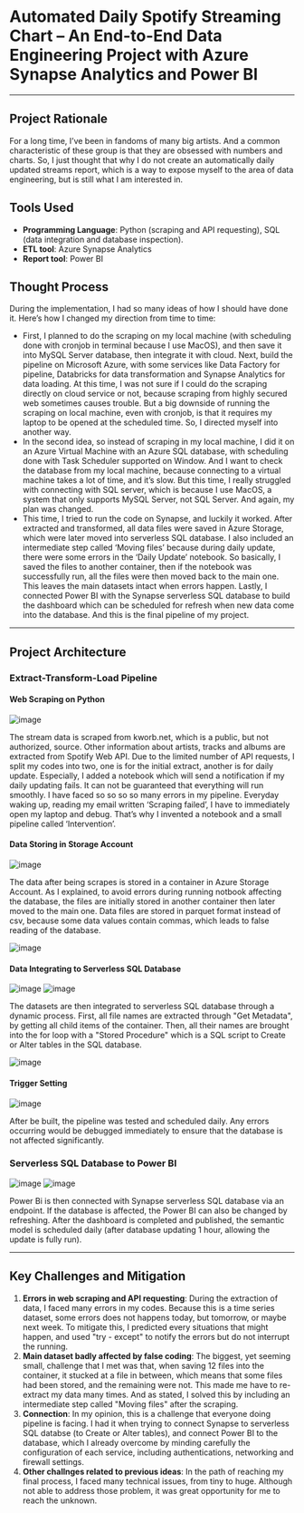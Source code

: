 # Automated Daily Spotify Streaming Chart – An End-to-End Data Engineering Project with Azure Synapse Analytics and Power BI
-----------------------------------------------------

## Project Rationale
For a long time, I’ve been in fandoms of many big artists. And a common characteristic of these group is that they are obsessed with numbers and charts. So, I just thought that why I do not create an automatically daily updated streams report, which is a way to expose myself to the area of data engineering, but is still what I am interested in.

## Tools Used
- <b>Programming Language</b>: Python (scraping and API requesting), SQL (data integration and database inspection).
- <b>ETL tool</b>: Azure Synapse Analytics
- <b>Report tool</b>: Power BI

## Thought Process
During the implementation, I had so many ideas of how I should have done it. Here’s how I changed my direction from time to time:
- First, I planned to do the scraping on my local machine (with scheduling done with cronjob in terminal because I use MacOS), and then save it into MySQL Server database, then integrate it with cloud. Next, build the pipeline on Microsoft Azure, with some services like Data Factory for pipeline, Databricks for data transformation and Synapse Analytics for data loading. At this time, I was not sure if I could do the scraping directly on cloud service or not, because scraping from highly secured web sometimes causes trouble. But a big downside of running the scraping on local machine, even with cronjob, is that it requires my laptop to be opened at the scheduled time. So, I directed myself into another way.
- In the second idea, so instead of scraping in my local machine, I did it on an Azure Virtual Machine with an Azure SQL database, with scheduling done with Task Scheduler supported on Window. And I want to check the database from my local machine, because connecting to a virtual machine takes a lot of time, and it’s slow. But this time, I really struggled with connecting with SQL server, which is because I use MacOS, a system that only supports MySQL Server, not SQL Server. And again, my plan was changed.
- This time, I tried to run the code on Synapse, and luckily it worked. After extracted and transformed, all data files were saved in Azure Storage, which were later moved into serverless SQL database. I also included an intermediate step called ‘Moving files’ because during daily update, there were some errors in the ‘Daily Update’ notebook. So basically, I saved the files to another container, then if the notebook was successfully run, all the files were then moved back to the main one. This leaves the main datasets intact when errors happen. Lastly, I connected Power BI with the Synapse serverless SQL database to build the dashboard which can be scheduled for refresh when new data come into the database. And this is the final pipeline of my project.

-----------------------------------------------------
## Project Architecture
### Extract-Transform-Load Pipeline

#### Web Scraping on Python
![image](https://github.com/dungda411/Automated-Daily-Spotify-Streaming-Chart-An-End-to-End-Data-Engineering-Project-with-Azure-Synapse-/assets/157843205/8b0b6ac7-e0de-4d0b-8f1e-48f1f878e6bf)

The stream data is scraped from kworb.net, which is a public, but not authorized, source. Other information about artists, tracks and albums are extracted from Spotify Web API. Due to the limited number of API requests, I split my codes into two, one is for the initial extract, another is for daily update. Especially, I added a notebook which will send a notification if my daily updating fails. It can not be guaranteed that everything will run smoothly. I have faced so so so so many errors in my pipeline. Everyday waking up, reading my email written ‘Scraping failed’, I have to immediately open my laptop and debug. That’s why I invented a notebook and a small pipeline called ‘Intervention’.

#### Data Storing in Storage Account
![image](https://github.com/dungda411/Automated-Daily-Spotify-Streaming-Chart-An-End-to-End-Data-Engineering-Project-with-Azure-Synapse-/assets/157843205/69851c37-6c8e-4027-95c3-e2ae0ad46dbe)

The data after being scrapes is stored in a container in Azure Storage Account. As I explained, to avoid errors during running notbook affecting the database, the files are initially stored in another container then later moved to the main one. Data files are stored in parquet format instead of csv, because some data values contain commas, which leads to false reading of the database.

![image](https://github.com/dungda411/Automated-Daily-Spotify-Streaming-Chart-An-End-to-End-Data-Engineering-Project-with-Azure-Synapse-/assets/157843205/8abc3714-9a40-446d-a3a7-a2c29c54f119)


#### Data Integrating to Serverless SQL Database
![image](https://github.com/dungda411/Automated-Daily-Spotify-Streaming-Chart-An-End-to-End-Data-Engineering-Project-with-Azure-Synapse-/assets/157843205/8dc9bd5c-71ef-4208-bcca-59fce11b692d)
![image](https://github.com/dungda411/Automated-Daily-Spotify-Streaming-Chart-An-End-to-End-Data-Engineering-Project-with-Azure-Synapse-/assets/157843205/f4d5a035-13b6-4b73-8be8-d9b7395e9d99)

The datasets are then integrated to serverless SQL database through a dynamic process. First, all file names are extracted through "Get Metadata", by getting all child items of the container. Then, all their names are brought into the for loop with a "Stored Procedure" which is a SQL script to Create or Alter tables in the SQL database.

![image](https://github.com/dungda411/Automated-Daily-Spotify-Streaming-Chart-An-End-to-End-Data-Engineering-Project-with-Azure-Synapse-/assets/157843205/642784d7-8ead-4820-9abf-d5a459719c90)

#### Trigger Setting
![image](https://github.com/dungda411/Automated-Daily-Spotify-Streaming-Chart-An-End-to-End-Data-Engineering-Project-with-Azure-Synapse-/assets/157843205/31357c69-654b-491f-a51c-51613cb569b3)

After be built, the pipeline was tested and scheduled daily. Any errors occurring would be debugged immediately to ensure that the database is not affected significantly.

### Serverless SQL Database to Power BI
![image](https://github.com/dungda411/Automated-Daily-Spotify-Streaming-Chart-An-End-to-End-Data-Engineering-Project-with-Azure-Synapse-/assets/157843205/8230616e-ba98-4ffc-8e5c-6cbf33e60fba)
![image](https://github.com/dungda411/Automated-Daily-Spotify-Streaming-Chart-An-End-to-End-Data-Engineering-Project-with-Azure-Synapse-/assets/157843205/18870228-c61d-4d10-b3ff-e4c209a6ddc4)

Power Bi is then connected with Synapse serverless SQL database via an endpoint. If the database is affected, the Power BI can also be changed by refreshing. After the dashboard is completed and published, the semantic model is scheduled daily (after database updating 1 hour, allowing the update is fully run).

-----------------------------------------------------
## Key Challenges and Mitigation
1. <b>Errors in web scraping and API requesting</b>: During the extraction of data, I faced many errors in my codes. Because this is a time series dataset, some errors does not happens today, but tomorrow, or maybe next week. To mitigate this, I predicted every situations that might happen, and used "try - except" to notify the errors but do not interrupt the running.
2. <b>Main dataset badly affected by false coding</b>: The biggest, yet seeming small, challenge that I met was that, when saving 12 files into the container, it stucked at a file in between, which means that some files had been stored, and the remaining were not. This made me have to re-extract my data many times. And as stated, I solved this by including an intermediate step called "Moving files" after the scraping.
3. <b>Connection</b>: In my opinion, this is a challenge that everyone doing pipeline is facing. I had it when trying to connect Synapse to serverless SQL databse (to Create or Alter tables), and connect Power BI to the database, which I already overcome by minding carefully the configuration of each service, including authentications, networking and firewall settings.
4. <b>Other challnges related to previous ideas</b>: In the path of reaching my final process, I faced many technical issues, from tiny to huge. Although not able to address those problem, it was great opportunity for me to reach the unknown.
